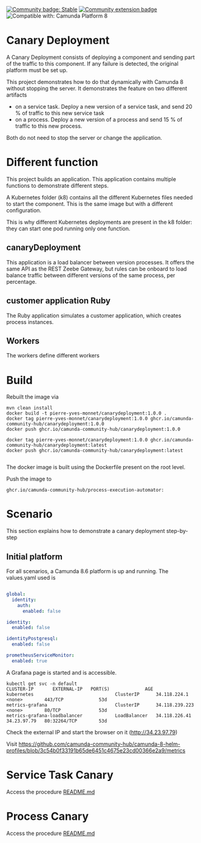 
[![Community badge: Stable](https://img.shields.io/badge/Lifecycle-Stable-brightgreen)](https://github.com/Camunda-Community-Hub/community/blob/main/extension-lifecycle.md#stable-)
[![Community extension badge](https://img.shields.io/badge/Community%20Extension-An%20open%20source%20community%20maintained%20project-FF4700)](https://github.com/camunda-community-hub/community)
![Compatible with: Camunda Platform 8](https://img.shields.io/badge/Compatible%20with-Camunda%20Platform%208-0072Ce)

# Canary Deployment

A Canary Deployment consists of deploying a component and sending part of the traffic to this component. If any failure is detected, the original platform must be set up.

This project demonstrates how to do that dynamically with Camunda 8 without stopping the server. It demonstrates the feature on two different artifacts
* on a service task. Deploy a new version of a service task, and send 20 % of traffic to this new service task
* on a process. Deploy a new version of a process and send 15 % of traffic to this new process.

Both do not need to stop the server or change the application.


# Different function
This project builds an application. This application contains multiple functions to demonstrate different steps.

A Kubernetes folder (k8) contains all the different Kubernetes files needed to start the component. This is the same image but with a different configuration.

This is why different Kubernetes deployments are present in the k8 folder: they can start one pod running only one function.

## canaryDeployment
This application is a load balancer between version processes. It offers the same API as the REST Zeebe Gateway, but rules can be onboard to load balance traffic between different versions of the same process, per percentage.


## customer application Ruby
The Ruby application simulates a customer application, which creates process instances.

## Workers
The workers define different workers

# Build

Rebuilt the image via
````
mvn clean install
docker build -t pierre-yves-monnet/canarydeployment:1.0.0 .
docker tag pierre-yves-monnet/canarydeployment:1.0.0 ghcr.io/camunda-community-hub/canarydeployment:1.0.0
docker push ghcr.io/camunda-community-hub/canarydeployment:1.0.0

docker tag pierre-yves-monnet/canarydeployment:1.0.0 ghcr.io/camunda-community-hub/canarydeployment:latest
docker push ghcr.io/camunda-community-hub/canarydeployment:latest


````

The docker image is built using the Dockerfile present on the root level.


Push the image to
```
ghcr.io/camunda-community-hub/process-execution-automator:
```


# Scenario
This section explains how to demonstrate a canary deployment step-by-step

## Initial platform
For all scenarios, a Camunda 8.6 platform is up and running. The values.yaml used is
```yaml

global:
  identity:
    auth:
      enabled: false

identity:
  enabled: false

identityPostgresql:
  enabled: false

prometheusServiceMonitor:
  enabled: true
```

A Grafana page is started and is accessible.
```shell
kubectl get svc -n default
CLUSTER-IP       EXTERNAL-IP   PORT(S)             AGE
kubernetes                              ClusterIP      34.118.224.1     <none>        443/TCP             53d
metrics-grafana                         ClusterIP      34.118.239.223   <none>        80/TCP              53d
metrics-grafana-loadbalancer            LoadBalancer   34.118.226.41    34.23.97.79   80:32264/TCP        53d
```

Check the external IP and start the browser on it (http://34.23.97.79)

Visit https://github.com/camunda-community-hub/camunda-8-helm-profiles/blob/3c54b0f33191b65de6451c4675e23cd00366e2a9/metrics

# Service Task Canary
Access the procedure
[README.md](doc/CanaryServiceTask/README.md)

# Process Canary
Access the procedure
[README.md](doc/CanaryProcess/README.md)